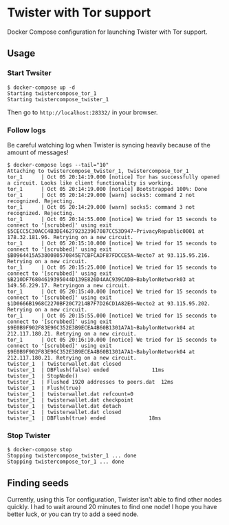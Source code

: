 # Twister with Tor support

Docker Compose configuration for launching Twister with Tor support.

## Usage

### Start Twsiter
```
$ docker-compose up -d
Starting twistercompose_tor_1
Starting twistercompose_twister_1
```

Then go to `http://localhost:28332/` in your browser.

### Follow logs

Be careful watching log when Twister is syncing heavily because of the amount of messages!

```
$ docker-compose logs --tail="10"
Attaching to twistercompose_twister_1, twistercompose_tor_1
tor_1      | Oct 05 20:14:19.000 [notice] Tor has successfully opened a circuit. Looks like client functionality is working.
tor_1      | Oct 05 20:14:19.000 [notice] Bootstrapped 100%: Done
tor_1      | Oct 05 20:14:29.000 [warn] socks5: command 2 not recognized. Rejecting.
tor_1      | Oct 05 20:14:29.000 [warn] socks5: command 3 not recognized. Rejecting.
tor_1      | Oct 05 20:14:55.000 [notice] We tried for 15 seconds to connect to '[scrubbed]' using exit $5CECC5C30ACC4B3DE462792323967087CC53D947~PrivacyRepublic0001 at 178.32.181.96. Retrying on a new circuit.
tor_1      | Oct 05 20:15:10.000 [notice] We tried for 15 seconds to connect to '[scrubbed]' using exit $B0964415A5380080570845E7CBFCADF87FDCCE5A~Necto7 at 93.115.95.216. Retrying on a new circuit.
tor_1      | Oct 05 20:15:25.000 [notice] We tried for 15 seconds to connect to '[scrubbed]' using exit $B210DF76804619395044D139E826D4AAC939CADB~BabylonNetwork03 at 149.56.229.17. Retryingon a new circuit.
tor_1      | Oct 05 20:15:40.000 [notice] We tried for 15 seconds to connect to '[scrubbed]' using exit $1D0666B1968C2270BF20C7214B7F7D26CD1A82E6~Necto2 at 93.115.95.202. Retrying on a new circuit.
tor_1      | Oct 05 20:15:55.000 [notice] We tried for 15 seconds to connect to '[scrubbed]' using exit $9E0B9F902F83E96C352E3B9ECEA4B60B1301A7A1~BabylonNetwork04 at 212.117.180.21. Retrying on a new circuit.
tor_1      | Oct 05 20:16:10.000 [notice] We tried for 15 seconds to connect to '[scrubbed]' using exit $9E0B9F902F83E96C352E3B9ECEA4B60B1301A7A1~BabylonNetwork04 at 212.117.180.21. Retrying on a new circuit.
twister_1  | twisterwallet.dat closed
twister_1  | DBFlush(false) ended              11ms
twister_1  | StopNode()
twister_1  | Flushed 1920 addresses to peers.dat  12ms
twister_1  | Flush(true)
twister_1  | twisterwallet.dat refcount=0
twister_1  | twisterwallet.dat checkpoint
twister_1  | twisterwallet.dat detach
twister_1  | twisterwallet.dat closed
twister_1  | DBFlush(true) ended              18ms
```

### Stop Twister
```
$ docker-compose stop
Stopping twistercompose_twister_1 ... done
Stopping twistercompose_tor_1 ... done
```

## Finding seeds

Currently, using this Tor configuration, Twister isn't able to find other nodes quickly. I had to wait around 20 minutes to find one node! I hope you have better luck, or you can try to add a seed node.
